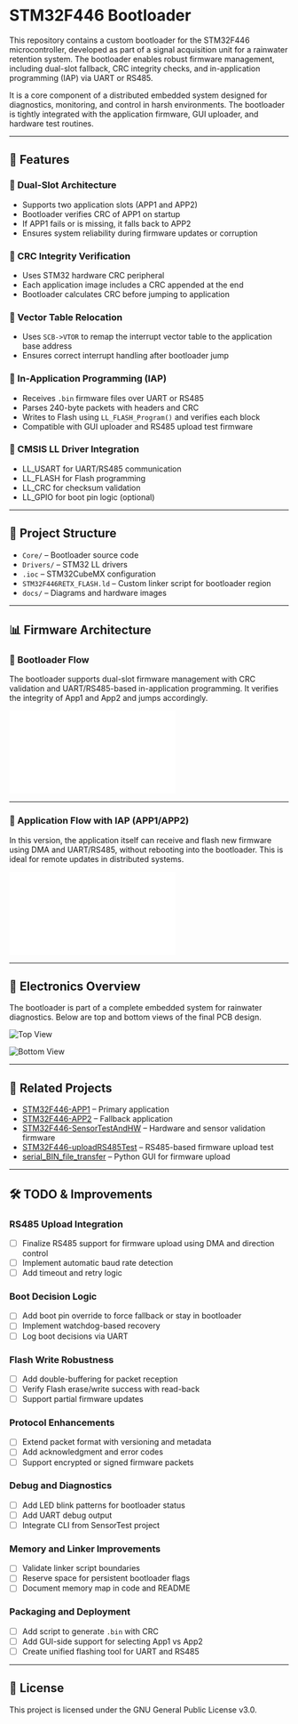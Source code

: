 # STM32F446 Bootloader

This repository contains a custom bootloader for the STM32F446 microcontroller, developed as part of a signal acquisition unit for a rainwater retention system. The bootloader enables robust firmware management, including dual-slot fallback, CRC integrity checks, and in-application programming (IAP) via UART or RS485.

It is a core component of a distributed embedded system designed for diagnostics, monitoring, and control in harsh environments. The bootloader is tightly integrated with the application firmware, GUI uploader, and hardware test routines.

---

## 🚀 Features

### 🔁 Dual-Slot Architecture
- Supports two application slots (APP1 and APP2)
- Bootloader verifies CRC of APP1 on startup
- If APP1 fails or is missing, it falls back to APP2
- Ensures system reliability during firmware updates or corruption

### 🔐 CRC Integrity Verification
- Uses STM32 hardware CRC peripheral
- Each application image includes a CRC appended at the end
- Bootloader calculates CRC before jumping to application

### 🔧 Vector Table Relocation
- Uses `SCB->VTOR` to remap the interrupt vector table to the application base address
- Ensures correct interrupt handling after bootloader jump

### 🔄 In-Application Programming (IAP)
- Receives `.bin` firmware files over UART or RS485
- Parses 240-byte packets with headers and CRC
- Writes to Flash using `LL_FLASH_Program()` and verifies each block
- Compatible with GUI uploader and RS485 upload test firmware

### 🧱 CMSIS LL Driver Integration
- LL_USART for UART/RS485 communication
- LL_FLASH for Flash programming
- LL_CRC for checksum validation
- LL_GPIO for boot pin logic (optional)

---

## 📁 Project Structure

- `Core/` – Bootloader source code
- `Drivers/` – STM32 LL drivers
- `.ioc` – STM32CubeMX configuration
- `STM32F446RETX_FLASH.ld` – Custom linker script for bootloader region
- `docs/` – Diagrams and hardware images

---

## 📊 Firmware Architecture

### 🧭 Bootloader Flow

The bootloader supports dual-slot firmware management with CRC validation and UART/RS485-based in-application programming. It verifies the integrity of App1 and App2 and jumps accordingly.

![Bootloader Flow](docs/SWdesignv2.pdf)

---

### 🧠 Application Flow with IAP (APP1/APP2)

In this version, the application itself can receive and flash new firmware using DMA and UART/RS485, without rebooting into the bootloader. This is ideal for remote updates in distributed systems.

![APP IAP Flow](docs/SWdesignv1.pdf)

---

## 🧪 Electronics Overview

The bootloader is part of a complete embedded system for rainwater diagnostics. Below are top and bottom views of the final PCB design.

![Top View](docs/top.png)

![Bottom View](docs/bottom.png)

---

## 🔗 Related Projects

- [STM32F446-APP1](https://github.com/Vojtese/STM32F446-APP1) – Primary application
- [STM32F446-APP2](https://github.com/Vojtese/STM32F446-APP2) – Fallback application
- [STM32F446-SensorTestAndHW](https://github.com/Vojtese/STM32F446-SensorTestAndHW) – Hardware and sensor validation firmware
- [STM32F446-uploadRS485Test](https://github.com/Vojtese/STM32F446-uploadRS485Test) – RS485-based firmware upload test
- [serial_BIN_file_transfer](https://github.com/Vojtese/serial_BIN_file_transfer) – Python GUI for firmware upload

---

## 🛠️ TODO & Improvements

### RS485 Upload Integration
- [ ] Finalize RS485 support for firmware upload using DMA and direction control
- [ ] Implement automatic baud rate detection
- [ ] Add timeout and retry logic

### Boot Decision Logic
- [ ] Add boot pin override to force fallback or stay in bootloader
- [ ] Implement watchdog-based recovery
- [ ] Log boot decisions via UART

### Flash Write Robustness
- [ ] Add double-buffering for packet reception
- [ ] Verify Flash erase/write success with read-back
- [ ] Support partial firmware updates

### Protocol Enhancements
- [ ] Extend packet format with versioning and metadata
- [ ] Add acknowledgment and error codes
- [ ] Support encrypted or signed firmware packets

### Debug and Diagnostics
- [ ] Add LED blink patterns for bootloader status
- [ ] Add UART debug output
- [ ] Integrate CLI from SensorTest project

### Memory and Linker Improvements
- [ ] Validate linker script boundaries
- [ ] Reserve space for persistent bootloader flags
- [ ] Document memory map in code and README

### Packaging and Deployment
- [ ] Add script to generate `.bin` with CRC
- [ ] Add GUI-side support for selecting App1 vs App2
- [ ] Create unified flashing tool for UART and RS485

---

## 📜 License

This project is licensed under the GNU General Public License v3.0.
